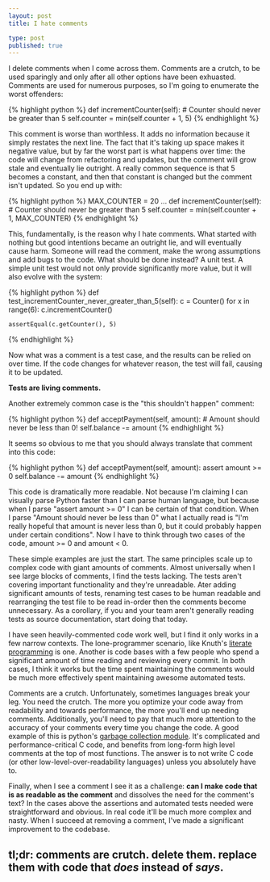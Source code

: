 ```yaml
--- 
layout: post
title: I hate comments

type: post
published: true
---
```


I delete comments when I come across them. Comments are a crutch, to be used sparingly and only after all other options have been exhuasted. Comments are used for numerous purposes, so I'm going to enumerate the worst offenders:

{% highlight python %}
def incrementCounter(self):
    # Counter should never be greater than 5
    self.counter = min(self.counter + 1, 5)
{% endhighlight %}

This comment is worse than worthless. It adds no information because it simply restates the next line. The fact that it's taking up space makes it negative value, but by far the worst part is what happens over time: the code will change from refactoring and updates, but the comment will grow stale and eventually lie outright. A really common sequence is that 5 becomes a constant, and then that constant is changed but the comment isn't updated. So you end up with:

{% highlight python %}
MAX_COUNTER = 20
...
def incrementCounter(self):
    # Counter should never be greater than 5
    self.counter = min(self.counter + 1, MAX_COUNTER)
{% endhighlight %}

This, fundamentally, is the reason why I hate comments. What started with nothing but good intentions became an outright lie, and will eventually cause harm. Someone will read the comment, make the wrong assumptions and add bugs to the code. What should be done instead? A unit test. A simple unit test would not only provide significantly more value, but it will also evolve with the system:

{% highlight python %}
def test_incrementCounter_never_greater_than_5(self):
    c = Counter()
    for x in range(6):
        c.incrementCounter()

    assertEqual(c.getCounter(), 5)
{% endhighlight %}

Now what was a comment is a test case, and the results can be relied on over time. If the code changes for whatever reason, the test will fail, causing it to be updated.

**Tests are living comments.**

Another extremely common case is the "this shouldn't happen" comment:

{% highlight python %}
def acceptPayment(self, amount):
    # Amount should never be less than 0!
    self.balance -= amount
{% endhighlight %}

It seems so obvious to me that you should always translate that comment into this code:

{% highlight python %}
def acceptPayment(self, amount):
    assert amount >= 0
    self.balance -= amount
{% endhighlight %}

This code is dramatically more readable. Not because I'm claiming I can visually parse Python faster than I can parse human language, but because when I parse "assert amount >= 0" I can be certain of that condition. When I parse "Amount should never be less than 0" what I actually read is "I'm really hopeful that amount is never less than 0, but it could probably happen under certain conditions". Now I have to think through two cases of the code, amount >= 0 and amount < 0.

These simple examples are just the start. The same principles scale up to complex code with giant amounts of comments. Almost universally when I see large blocks of comments, I find the tests lacking. The tests aren't covering important functionality and they're unreadable. Ater adding significant amounts of tests, renaming test cases to be human readable and rearranging the test file to be read in-order then the comments become unnecessary. As a corollary, if you and your team aren't generally reading tests as source documentation, start doing that today.

I have seen heavily-commented code work well, but I find it only works in a few narrow contexts. The lone-programmer scenario, like Knuth's [literate programming](http://en.wikipedia.org/wiki/Literate_programming) is one. Another is code bases with a few people who spend a significant amount of time reading and reviewing every commit. In both cases, I think it works but the time spent maintaining the comments would be much more effectively spent maintaining awesome automated tests.

Comments are a crutch. Unfortunately, sometimes languages break your leg. You need the crutch. The more you optimize your code away from readability and towards performance, the more you'll end up needing comments. Additionally, you'll need to pay that much more attention to the accuracy of your comments every time you change the code. A good example of this is python's [garbage collection module](http://hg.python.org/cpython/file/fd57dbfa5765/Modules/gcmodule.c). It's complicated and performance-critical C code, and benefits from long-form high level comments at the top of most functions. The answer is to not write C code (or other low-level-over-readability languages) unless you absolutely have to.

Finally, when I see a comment I see it as a challenge: **can I make code that is as readable as the comment** and dissolves the need for the comment's text? In the cases above the assertions and automated tests needed were straightforward and obvious. In real code it'll be much more complex and nasty. When I succeed at removing a comment, I've made a significant improvement to the codebase.

## tl;dr: comments are crutch. delete them. replace them with code that *does* instead of *says*.
